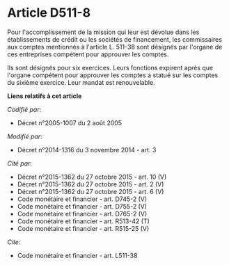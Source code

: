 # Article D511-8

Pour l'accomplissement de la mission qui leur est dévolue dans les établissements de crédit ou les sociétés de financement,
les commissaires aux comptes mentionnés à l'article L. 511-38 sont désignés par l'organe de ces entreprises compétent pour
approuver les comptes. 

Ils sont désignés pour six exercices. Leurs fonctions expirent après que l'organe compétent pour approuver les comptes a
statué sur les comptes du sixième exercice. Leur mandat est renouvelable.

**Liens relatifs à cet article**

_Codifié par_:

  - Décret n°2005-1007 du 2 août 2005

_Modifié par_:

  - Décret n°2014-1316 du 3 novembre 2014 - art. 3

_Cité par_:

  - Décret n°2015-1362 du 27 octobre 2015 - art. 10 (V)
  - Décret n°2015-1362 du 27 octobre 2015 - art. 2 (V)
  - Décret n°2015-1362 du 27 octobre 2015 - art. 6 (V)
  - Code monétaire et financier - art. D745-2 (V)
  - Code monétaire et financier - art. D755-2 (V)
  - Code monétaire et financier - art. D765-2 (V)
  - Code monétaire et financier - art. R513-42 (T)
  - Code monétaire et financier - art. R515-25 (V)

_Cite_:

  - Code monétaire et financier - art. L511-38
